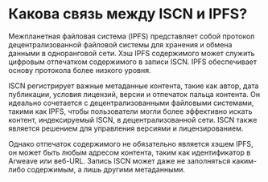 # Какова связь между ISCN и IPFS?

Межпланетная файловая система \(IPFS\) представляет собой протокол децентрализованной файловой системы для хранения и обмена данными в одноранговой сети. Хэш IPFS содержимого может служить цифровым отпечатком содержимого в записи ISCN. IPFS обеспечивает основу протокола более низкого уровня.

ISCN регистрирует важные метаданные контента, такие как автор, дата публикации, условия лицензий, версии и отпечаток пальца контента. Он идеально сочетается с децентрализованными файловыми системами, такими как IPFS, чтобы пользователи могли более эффективно искать контент, индексируемый ISCN, в децентрализованной сети. ISCN также является решением для управления версиями и лицензированием.

Однако отпечаток содержимого не обязательно является хэшем IPFS, он может быть любым адресом контента, таким как идентификатор в Arweave или веб-URL. Запись ISCN может даже не заполняться каким-либо содержимым, а лишь другими метаданными.

